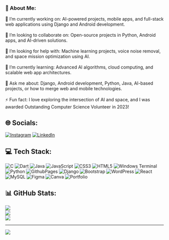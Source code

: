 
 



### 💫 About Me:
🔭 I’m currently working on: AI-powered projects, mobile apps, and full-stack web applications using Django and Android development.<br><br>👯 I’m looking to collaborate on: Open-source projects in Python, Android apps, and AI-driven solutions.<br><br>🤝 I’m looking for help with: Machine learning projects, voice noise removal, and space mission optimization using AI.<br><br>🌱 I’m currently learning: Advanced AI algorithms, cloud computing, and scalable web app architectures.<br><br>💬 Ask me about: Django, Android development, Python, Java, AI-based projects, or how to merge web and mobile technologies.<br><br>⚡ Fun fact: I love exploring the intersection of AI and space, and I was awarded Outstanding Computer Science Volunteer in 2023!

## 🌐 Socials:
[![Instagram](https://img.shields.io/badge/Instagram-%23E4405F.svg?logo=Instagram&logoColor=white)](https://instagram.com/Sufiyanfinu) [![LinkedIn](https://img.shields.io/badge/LinkedIn-%230077B5.svg?logo=linkedin&logoColor=white)](https://linkedin.com/in/SufiyanJT) 

## 💻 Tech Stack:
![C](https://img.shields.io/badge/c-%2300599C.svg?style=for-the-badge&logo=c&logoColor=white) ![Dart](https://img.shields.io/badge/dart-%230175C2.svg?style=for-the-badge&logo=dart&logoColor=white) ![Java](https://img.shields.io/badge/java-%23ED8B00.svg?style=for-the-badge&logo=openjdk&logoColor=white) ![JavaScript](https://img.shields.io/badge/javascript-%23323330.svg?style=for-the-badge&logo=javascript&logoColor=%23F7DF1E) ![CSS3](https://img.shields.io/badge/css3-%231572B6.svg?style=for-the-badge&logo=css3&logoColor=white) ![HTML5](https://img.shields.io/badge/html5-%23E34F26.svg?style=for-the-badge&logo=html5&logoColor=white) ![Windows Terminal](https://img.shields.io/badge/Windows%20Terminal-%234D4D4D.svg?style=for-the-badge&logo=windows-terminal&logoColor=white) ![Python](https://img.shields.io/badge/python-3670A0?style=for-the-badge&logo=python&logoColor=ffdd54) ![GithubPages](https://img.shields.io/badge/github%20pages-121013?style=for-the-badge&logo=github&logoColor=white) ![Django](https://img.shields.io/badge/django-%23092E20.svg?style=for-the-badge&logo=django&logoColor=white) ![Bootstrap](https://img.shields.io/badge/bootstrap-%238511FA.svg?style=for-the-badge&logo=bootstrap&logoColor=white) ![WordPress](https://img.shields.io/badge/WordPress-%23117AC9.svg?style=for-the-badge&logo=WordPress&logoColor=white) ![React](https://img.shields.io/badge/react-%2320232a.svg?style=for-the-badge&logo=react&logoColor=%2361DAFB) ![MySQL](https://img.shields.io/badge/mysql-4479A1.svg?style=for-the-badge&logo=mysql&logoColor=white) ![Figma](https://img.shields.io/badge/figma-%23F24E1E.svg?style=for-the-badge&logo=figma&logoColor=white) ![Canva](https://img.shields.io/badge/Canva-%2300C4CC.svg?style=for-the-badge&logo=Canva&logoColor=white) ![Portfolio](https://img.shields.io/badge/Portfolio-%23000000.svg?style=for-the-badge&logo=firefox&logoColor=#FF7139)

## 📊 GitHub Stats:
![](https://github-readme-stats.vercel.app/api?username=SufiyanJT&theme=dark&hide_border=false&include_all_commits=false&count_private=false)<br/>
![](https://github-readme-streak-stats.herokuapp.com/?user=SufiyanJT&theme=dark&hide_border=false)<br/>
![](https://github-readme-stats.vercel.app/api/top-langs/?username=SufiyanJT&theme=dark&hide_border=false&include_all_commits=false&count_private=false&layout=compact)

---
[![](https://visitcount.itsvg.in/api?id=SufiyanJT&icon=0&color=0)](https://visitcount.itsvg.in)

